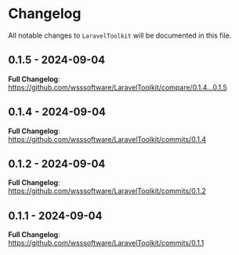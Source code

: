 # Changelog

All notable changes to `LaravelToolkit` will be documented in this file.

## 0.1.5 - 2024-09-04

**Full Changelog**: https://github.com/wsssoftware/LaravelToolkit/compare/0.1.4...0.1.5

## 0.1.4 - 2024-09-04

**Full Changelog**: https://github.com/wsssoftware/LaravelToolkit/commits/0.1.4

## 0.1.2 - 2024-09-04

**Full Changelog**: https://github.com/wsssoftware/LaravelToolkit/commits/0.1.2

## 0.1.1 - 2024-09-04

**Full Changelog**: https://github.com/wsssoftware/LaravelToolkit/commits/0.1.1
